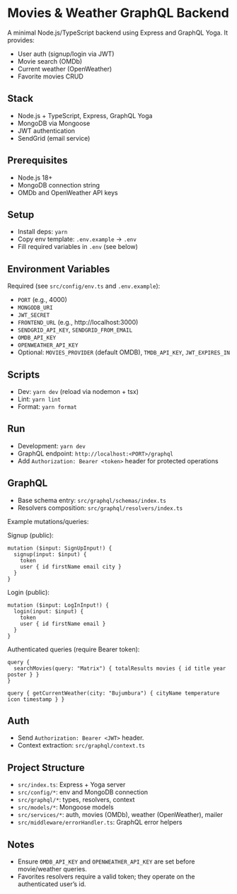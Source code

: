 # Movies & Weather GraphQL Backend

A minimal Node.js/TypeScript backend using Express and GraphQL Yoga. It provides:

- User auth (signup/login via JWT)
- Movie search (OMDb)
- Current weather (OpenWeather)
- Favorite movies CRUD

## Stack

- Node.js + TypeScript, Express, GraphQL Yoga
- MongoDB via Mongoose
- JWT authentication
- SendGrid (email service)

## Prerequisites

- Node.js 18+
- MongoDB connection string
- OMDb and OpenWeather API keys

## Setup

- Install deps: `yarn`
- Copy env template: `.env.example` → `.env`
- Fill required variables in `.env` (see below)

## Environment Variables

Required (see `src/config/env.ts` and `.env.example`):

- `PORT` (e.g., 4000)
- `MONGODB_URI`
- `JWT_SECRET`
- `FRONTEND_URL` (e.g., http://localhost:3000)
- `SENDGRID_API_KEY`, `SENDGRID_FROM_EMAIL`
- `OMDB_API_KEY`
- `OPENWEATHER_API_KEY`
- Optional: `MOVIES_PROVIDER` (default OMDB), `TMDB_API_KEY`, `JWT_EXPIRES_IN`

## Scripts

- Dev: `yarn dev` (reload via nodemon + tsx)
- Lint: `yarn lint`
- Format: `yarn format`

## Run

- Development: `yarn dev`
- GraphQL endpoint: `http://localhost:<PORT>/graphql`
- Add `Authorization: Bearer <token>` header for protected operations

## GraphQL

- Base schema entry: `src/graphql/schemas/index.ts`
- Resolvers composition: `src/graphql/resolvers/index.ts`

Example mutations/queries:

Signup (public):

```
mutation ($input: SignUpInput!) {
  signup(input: $input) {
    token
    user { id firstName email city }
  }
}
```

Login (public):

```
mutation ($input: LogInInput!) {
  login(input: $input) {
    token
    user { id firstName email }
  }
}
```

Authenticated queries (require Bearer token):

```
query {
  searchMovies(query: "Matrix") { totalResults movies { id title year poster } }
}
```

```
query { getCurrentWeather(city: "Bujumbura") { cityName temperature icon timestamp } }
```

## Auth

- Send `Authorization: Bearer <JWT>` header.
- Context extraction: `src/graphql/context.ts`

## Project Structure

- `src/index.ts`: Express + Yoga server
- `src/config/*`: env and MongoDB connection
- `src/graphql/*`: types, resolvers, context
- `src/models/*`: Mongoose models
- `src/services/*`: auth, movies (OMDb), weather (OpenWeather), mailer
- `src/middleware/errorHandler.ts`: GraphQL error helpers

## Notes

- Ensure `OMDB_API_KEY` and `OPENWEATHER_API_KEY` are set before movie/weather queries.
- Favorites resolvers require a valid token; they operate on the authenticated user’s id.
